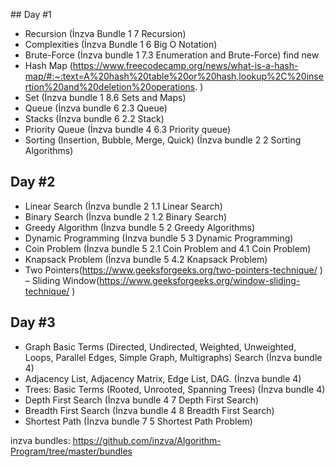 ## Day #1
- Recursion (İnzva Bundle 1 7 Recursion)
- Complexities (İnzva Bundle 1 6 Big O Notation)
- Brute-Force (İnzva bundle 1 7.3 Enumeration and Brute-Force) find new
- Hash Map (https://www.freecodecamp.org/news/what-is-a-hash-map/#:~:text=A%20hash%20table%20or%20hash,lookup%2C%20insertion%20and%20deletion%20operations. )
- Set (İnzva bundle 1 8.6 Sets and Maps)
- Queue (İnzva bundle 6 2.3 Queue)
- Stacks (İnzva bundle 6 2.2 Stack)
- Priority Queue (İnzva  bundle 4 6.3 Priority queue)
- Sorting (Insertion, Bubble, Merge, Quick) (İnzva bundle 2 2 Sorting Algorithms)
## Day #2
- Linear Search (İnzva bundle 2 1.1 Linear Search)
- Binary Search (İnzva bundle 2 1.2 Binary Search)
- Greedy Algorithm (İnzva bundle 5 2 Greedy Algorithms)
- Dynamic Programming (İnzva bundle 5 3 Dynamic Programming)
- Coin Problem (İnzva bundle 5 2.1 Coin Problem and 4.1 Coin Problem)
- Knapsack Problem (İnzva bundle 5 4.2 Knapsack Problem)
- Two Pointers(https://www.geeksforgeeks.org/two-pointers-technique/ ) – Sliding Window(https://www.geeksforgeeks.org/window-sliding-technique/ )
## Day #3
- Graph Basic Terms (Directed, Undirected, Weighted, Unweighted, Loops, Parallel Edges, Simple Graph, Multigraphs) Search (İnzva bundle 4)
- Adjacency List, Adjacency Matrix, Edge List, DAG. (İnzva bundle 4)
- Trees: Basic Terms (Rooted, Unrooted, Spanning Trees) (İnzva bundle 4)
- Depth First Search (İnzva bundle 4 7 Depth First Search)
- Breadth First Search (İnzva  bundle 4 8 Breadth First Search)
- Shortest Path (İnzva bundle 7 5 Shortest Path Problem)

inzva bundles: https://github.com/inzva/Algorithm-Program/tree/master/bundles 
